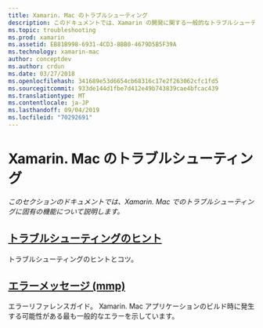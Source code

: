 ```yaml
---
title: Xamarin. Mac のトラブルシューティング
description: このドキュメントでは、Xamarin の開発に関する一般的なトラブルシューティングのヒントと、アセンブリを Mac アプリケーションにパッケージ化するツールである mmp によって生成されるエラーを一覧にした別のガイドへのリンクを示します。
ms.topic: troubleshooting
ms.prod: xamarin
ms.assetid: EB81B998-6931-4CD3-8BB0-4679D5B5F39A
ms.technology: xamarin-mac
author: conceptdev
ms.author: crdun
ms.date: 03/27/2018
ms.openlocfilehash: 341689e53d6654cb68316c17e2f263062cfc1fd5
ms.sourcegitcommit: 933de144d1fbe7d412e49b743839cae4bfcac439
ms.translationtype: MT
ms.contentlocale: ja-JP
ms.lasthandoff: 09/04/2019
ms.locfileid: "70292691"
---
```

# <a name="xamarinmac-troubleshooting"></a>Xamarin. Mac のトラブルシューティング 

_このセクションのドキュメントでは、Xamarin. Mac でのトラブルシューティングに固有の機能について説明します。_

## <a name="troubleshooting-tipsmactroubleshootingtroubleshootingmd"></a>[トラブルシューティングのヒント](~/mac/troubleshooting/troubleshooting.md)

トラブルシューティングのヒントとコツ。

## <a name="errors-messages-mmpmactroubleshootingmmp-errorsmd"></a>[エラーメッセージ (mmp)](~/mac/troubleshooting/mmp-errors.md)

エラーリファレンスガイド。 Xamarin. Mac アプリケーションのビルド時に発生する可能性がある最も一般的なエラーを示しています。

